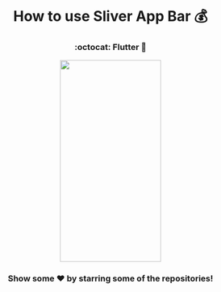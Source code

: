 
# <div align="center">How to use Sliver App Bar :moneybag:</div>
### <div align="center">:octocat: Flutter :money_with_wings:</div>

<div class="row" align="center">
  <img src=".assets/videos/video.gif" width="200" height="400" />
</div>

### <div align="center"> Show some ❤️ by starring some of the repositories! </div>